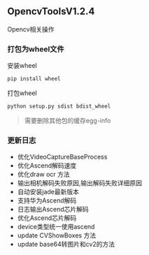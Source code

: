 ##  OpencvToolsV1.2.4
Opencv相关操作

### 打包为wheel文件

安装wheel
```bash
pip install wheel
```
打包wheel
```bash
python setup.py sdist bdist_wheel
```
> 需要删除其他包的缓存egg-info

### 更新日志
* 优化VideoCaptureBaseProcess
* 优化Ascend解码速度
* 优化draw ocr 方法
* 输出相机解码失败原因,输出解码失败详细原因
* 自动安装jade最新版本
* 支持华为Ascend解码
* 日志输出Ascend芯片解码
* 优化Ascend芯片解码
* device类型统一使用ascend
* update CVShowBoxes 方法
* update base64转图片和cv2的方法